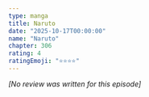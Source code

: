 ```yaml
---
type: manga
title: Naruto
date: "2025-10-17T00:00:00"
name: "Naruto"
chapter: 306
rating: 4
ratingEmoji: "⭐️⭐️⭐️⭐️"
---
```


_[No review was written for this episode]_
